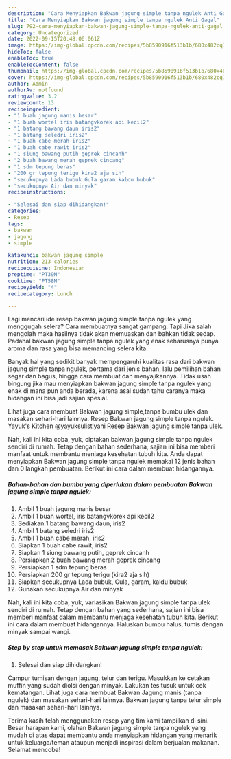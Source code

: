 ```yaml
---
description: "Cara Menyiapkan Bakwan jagung simple tanpa ngulek Anti Gagal"
title: "Cara Menyiapkan Bakwan jagung simple tanpa ngulek Anti Gagal"
slug: 792-cara-menyiapkan-bakwan-jagung-simple-tanpa-ngulek-anti-gagal
category: Uncategorized
date: 2022-09-15T20:48:06.061Z
image: https://img-global.cpcdn.com/recipes/5b8590916f513b1b/680x482cq70/bakwan-jagung-simple-tanpa-ngulek-foto-resep-utama.jpg
hideToc: false
enableToc: true
enableTocContent: false
thumbnail: https://img-global.cpcdn.com/recipes/5b8590916f513b1b/680x482cq70/bakwan-jagung-simple-tanpa-ngulek-foto-resep-utama.jpg
cover: https://img-global.cpcdn.com/recipes/5b8590916f513b1b/680x482cq70/bakwan-jagung-simple-tanpa-ngulek-foto-resep-utama.jpg
author: Admin
authorAv: notfound
ratingvalue: 3.2
reviewcount: 13
recipeingredient:
- "1 buah jagung manis besar"
- "1 buah wortel iris batangvkorek api kecil2"
- "1 batang bawang daun iris2"
- "1 batang seledri iris2"
- "1 buah cabe merah iris2"
- "1 buah cabe rawit iris2"
- "1 siung bawang putih geprek cincanh"
- "2 buah bawang merah geprek cincang"
- "1 sdm tepung beras"
- "200 gr tepung terigu kira2 aja sih"
- "secukupnya Lada bubuk Gula garam kaldu bubuk"
- "secukupnya Air dan minyak"
recipeinstructions:

- "Selesai dan siap dihidangkan!"
categories:
- Resep
tags:
- bakwan
- jagung
- simple

katakunci: bakwan jagung simple 
nutrition: 213 calories
recipecuisine: Indonesian
preptime: "PT39M"
cooktime: "PT58M"
recipeyield: "4"
recipecategory: Lunch

---
```



Lagi mencari ide resep bakwan jagung simple tanpa ngulek yang menggugah selera? Cara membuatnya sangat gampang. Tapi Jika salah mengolah maka hasilnya tidak akan memuaskan dan bahkan tidak sedap. Padahal bakwan jagung simple tanpa ngulek yang enak seharusnya punya aroma dan rasa yang bisa memancing selera kita.


Banyak hal yang sedikit banyak mempengaruhi kualitas rasa dari bakwan jagung simple tanpa ngulek, pertama dari jenis bahan, lalu pemilihan bahan segar dan bagus, hingga cara membuat dan menyajikannya. Tidak usah bingung jika mau menyiapkan bakwan jagung simple tanpa ngulek yang enak di mana pun anda berada, karena asal sudah tahu caranya maka hidangan ini bisa jadi sajian spesial.

Lihat juga cara membuat Bakwan jagung simple,tanpa bumbu ulek dan masakan sehari-hari lainnya. Resep Bakwan jagung simple tanpa ngulek. Yayuk&#39;s Kitchen @yayuksulistiyani Resep Bakwan jagung simple tanpa ulek.


Nah, kali ini kita coba, yuk, ciptakan bakwan jagung simple tanpa ngulek sendiri di rumah. Tetap dengan bahan sederhana, sajian ini bisa memberi manfaat untuk membantu menjaga kesehatan tubuh kita. Anda dapat menyiapkan Bakwan jagung simple tanpa ngulek memakai 12 jenis bahan dan 0 langkah pembuatan. Berikut ini cara dalam membuat hidangannya.

<!--inarticleads1-->

##### Bahan-bahan dan bumbu yang diperlukan dalam pembuatan Bakwan jagung simple tanpa ngulek:

1. Ambil 1 buah jagung manis besar
1. Ambil 1 buah wortel, iris batangvkorek api kecil2
1. Sediakan 1 batang bawang daun, iris2
1. Ambil 1 batang seledri iris2
1. Ambil 1 buah cabe merah, iris2
1. Siapkan 1 buah cabe rawit, iris2
1. Siapkan 1 siung bawang putih, geprek cincanh
1. Persiapkan 2 buah bawang merah geprek cincang
1. Persiapkan 1 sdm tepung beras
1. Persiapkan 200 gr tepung terigu (kira2 aja sih)
1. Siapkan secukupnya Lada bubuk, Gula, garam, kaldu bubuk
1. Gunakan secukupnya Air dan minyak


Nah, kali ini kita coba, yuk, variasikan Bakwan jagung simple tanpa ulek sendiri di rumah. Tetap dengan bahan yang sederhana, sajian ini bisa memberi manfaat dalam membantu menjaga kesehatan tubuh kita. Berikut ini cara dalam membuat hidangannya. Haluskan bumbu halus, tumis dengan minyak sampai wangi. 

<!--inarticleads2-->

##### Step by step untuk memasak Bakwan jagung simple tanpa ngulek:


1. Selesai dan siap dihidangkan!

Campur tumisan dengan jagung, telur dan terigu. Masukkan ke cetakan muffin yang sudah diolsi dengan minyak. Lakukan tes tusuk untuk cek kematangan. Lihat juga cara membuat Bakwan Jagung manis (tanpa ngulek) dan masakan sehari-hari lainnya. Bakwan jagung tanpa telur simple dan masakan sehari-hari lainnya. 

Terima kasih telah menggunakan resep yang tim kami tampilkan di sini. Besar harapan kami, olahan Bakwan jagung simple tanpa ngulek yang mudah di atas dapat membantu anda menyiapkan hidangan yang menarik untuk keluarga/teman ataupun menjadi inspirasi dalam berjualan makanan. Selamat mencoba!

